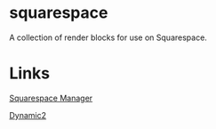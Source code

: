 # squarespace

A collection of render blocks for use on Squarespace.

# Links

[Squarespace Manager](https://dory-crow-msc6.squarespace.com/config/pages)

[Dynamic2](https://www.collingswoodbookfestival.com/dynamic2)


